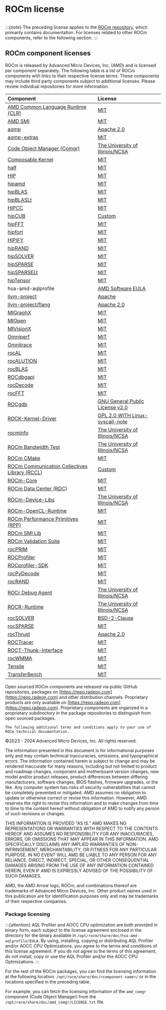 <head>
  <meta charset="UTF-8">
  <meta name="description" content="ROCm licensing terms">
  <meta name="keywords" content="license, licensing terms">
</head>

# ROCm license

```{include} ../../LICENSE
```

:::{note}
The preceding license applies to the [ROCm repository](https://github.com/ROCm/ROCm), which
primarily contains documentation. For licenses related to other ROCm components, refer to the
following section.
:::

## ROCm component licenses

ROCm is released by Advanced Micro Devices, Inc. (AMD) and is licensed per component separately.
The following table is a list of ROCm components with links to their respective license
terms. These components may include third party components subject to
additional licenses. Please review individual repositories for more information.

<!-- spellcheck-disable -->
| Component | License |
|:---------------------|:-------------------------|
| [AMD Common Language Runtime (CLR)](https://github.com/ROCm/clr) | [MIT](https://github.com/ROCm/clr/blob/develop/LICENCE) |
| [AMD SMI](https://github.com/ROCm/amdsmi) | [MIT](https://github.com/ROCm/amdsmi/blob/develop/LICENSE) |
| [aomp](https://github.com/ROCm/aomp/) | [Apache 2.0](https://github.com/ROCm/aomp/blob/aomp-dev/LICENSE) |
| [aomp-extras](https://github.com/ROCm/aomp-extras/) | [MIT](https://github.com/ROCm/aomp-extras/blob/aomp-dev/LICENSE) |
| [Code Object Manager (Comgr)](https://github.com/ROCm/llvm-project/tree/amd-staging/amd/comgr) | [The University of Illinois/NCSA](https://github.com/ROCm/llvm-project/blob/amd-staging/amd/comgr/LICENSE.txt) |
| [Composable Kernel](https://github.com/ROCm/composable_kernel) | [MIT](https://github.com/ROCm/composable_kernel/blob/develop/LICENSE) |
| [half](https://github.com/ROCm/half/) | [MIT](https://github.com/ROCm/half/blob/rocm/LICENSE.txt) |
| [HIP](https://github.com/ROCm/HIP/) | [MIT](https://github.com/ROCm/HIP/blob/develop/LICENSE.txt) |
| [hipamd](https://github.com/ROCm/clr/tree/develop/hipamd) | [MIT](https://github.com/ROCm/clr/blob/develop/hipamd/LICENSE.txt) |
| [hipBLAS](https://github.com/ROCm/hipBLAS/) | [MIT](https://github.com/ROCm/hipBLAS/blob/develop/LICENSE.md) |
| [hipBLASLt](https://github.com/ROCm/hipBLASLt/) | [MIT](https://github.com/ROCm/hipBLASLt/blob/develop/LICENSE.md) |
| [HIPCC](https://github.com/ROCm/llvm-project/tree/amd-staging/amd/hipcc) | [MIT](https://github.com/ROCm/llvm-project/blob/amd-staging/amd/hipcc/LICENSE.txt) |
| [hipCUB](https://github.com/ROCm/hipCUB/) | [Custom](https://github.com/ROCm/hipCUB/blob/develop/LICENSE.txt) |
| [hipFFT](https://github.com/ROCm/hipFFT/) | [MIT](https://github.com/ROCm/hipFFT/blob/develop/LICENSE.md) |
| [hipfort](https://github.com/ROCm/hipfort/) | [MIT](https://github.com/ROCm/hipfort/blob/develop/LICENSE) |
| [HIPIFY](https://github.com/ROCm/HIPIFY/) | [MIT](https://github.com/ROCm/HIPIFY/blob/amd-staging/LICENSE.txt) |
| [hipRAND](https://github.com/ROCm/hipRAND/) | [MIT](https://github.com/ROCm/hipRAND/blob/develop/LICENSE.txt) |
| [hipSOLVER](https://github.com/ROCm/hipSOLVER/) | [MIT](https://github.com/ROCm/hipSOLVER/blob/develop/LICENSE.md) |
| [hipSPARSE](https://github.com/ROCm/hipSPARSE/) | [MIT](https://github.com/ROCm/hipSPARSE/blob/develop/LICENSE.md) |
| [hipSPARSELt](https://github.com/ROCm/hipSPARSELt/) | [MIT](https://github.com/ROCm/hipSPARSELt/blob/develop/LICENSE.md) |
| [hipTensor](https://github.com/ROCm/hipTensor) | [MIT](https://github.com/ROCm/hipTensor/blob/develop/LICENSE) |
| hsa-amd-aqlprofile | [AMD Software EULA](https://www.amd.com/en/legal/eula/amd-software-eula.html) |
| [llvm-project](https://github.com/ROCm/llvm-project/) | [Apache](https://github.com/ROCm/llvm-project/blob/amd-staging/LICENSE.TXT) |
| [llvm-project/flang](https://github.com/ROCm/llvm-project/tree/amd-staging/flang) | [Apache 2.0](https://github.com/ROCm/llvm-project/blob/amd-staging/flang/LICENSE.TXT) |
| [MIGraphX](https://github.com/ROCm/AMDMIGraphX/) | [MIT](https://github.com/ROCm/AMDMIGraphX/blob/develop/LICENSE) |
| [MIOpen](https://github.com/ROCm/MIOpen/) | [MIT](https://github.com/ROCm/MIOpen/blob/develop/LICENSE.txt) |
| [MIVisionX](https://github.com/ROCm/MIVisionX/) | [MIT](https://github.com/ROCm/MIVisionX/blob/develop/LICENSE.txt) |
| [Omniperf](https://github.com/ROCm/omniperf) | [MIT](https://github.com/ROCm/omniperf/blob/main/LICENSE) |
| [Omnitrace](https://github.com/ROCm/omnitrace) | [MIT](https://github.com/ROCm/omnitrace/blob/main/LICENSE) |
| [rocAL](https://github.com/ROCm/rocAL) | [MIT](https://github.com/ROCm/rocAL/blob/develop/LICENSE.txt) |
| [rocALUTION](https://github.com/ROCm/rocALUTION/) | [MIT](https://github.com/ROCm/rocALUTION/blob/develop/LICENSE.md) |
| [rocBLAS](https://github.com/ROCm/rocBLAS/) | [MIT](https://github.com/ROCm/rocBLAS/blob/develop/LICENSE.md) |
| [ROCdbgapi](https://github.com/ROCm/ROCdbgapi/) | [MIT](https://github.com/ROCm/ROCdbgapi/blob/amd-staging/LICENSE.txt) |
| [rocDecode](https://github.com/ROCm/rocDecode) | [MIT](https://github.com/ROCm/rocDecode/blob/develop/LICENSE) |
| [rocFFT](https://github.com/ROCm/rocFFT/) | [MIT](https://github.com/ROCm/rocFFT/blob/develop/LICENSE.md) |
| [ROCgdb](https://github.com/ROCm/ROCgdb/) | [GNU General Public License v2.0](https://github.com/ROCm/ROCgdb/blob/amd-master/COPYING) |
| [ROCK-Kernel-Driver](https://github.com/ROCm/ROCK-Kernel-Driver/) | [GPL 2.0 WITH Linux-syscall-note](https://github.com/ROCm/ROCK-Kernel-Driver/blob/master/COPYING) |
| [rocminfo](https://github.com/ROCm/rocminfo/) | [The University of Illinois/NCSA](https://github.com/ROCm/rocminfo/blob/amd-staging/License.txt) |
| [ROCm Bandwidth Test](https://github.com/ROCm/rocm_bandwidth_test/) | [The University of Illinois/NCSA](https://github.com/ROCm/rocm_bandwidth_test/blob/master/LICENSE.txt) |
| [ROCm CMake](https://github.com/ROCm/rocm-cmake/) | [MIT](https://github.com/ROCm/rocm-cmake/blob/develop/LICENSE) |
| [ROCm Communication Collectives Library (RCCL)](https://github.com/ROCm/rccl/) | [Custom](https://github.com/ROCm/rccl/blob/develop/LICENSE.txt) |
| [ROCm-Core](https://github.com/ROCm/rocm-core) | [MIT](https://github.com/ROCm/rocm-core/blob/master/copyright) |
| [ROCm Data Center (RDC)](https://github.com/ROCm/rdc/) | [MIT](https://github.com/ROCm/rdc/blob/develop/LICENSE) |
| [ROCm-Device-Libs](https://github.com/ROCm/llvm-project/tree/amd-staging/amd/device-libs) | [The University of Illinois/NCSA](https://github.com/ROCm/llvm-project/blob/amd-staging/amd/device-libs/LICENSE.TXT) |
| [ROCm-OpenCL-Runtime](https://github.com/ROCm/clr/tree/develop/opencl) | [MIT](https://github.com/ROCm/clr/blob/develop/opencl/LICENSE.txt) |
| [ROCm Performance Primitives (RPP)](https://github.com/ROCm/rpp) | [MIT](https://github.com/ROCm/rpp/blob/develop/LICENSE) |
| [ROCm SMI Lib](https://github.com/ROCm/rocm_smi_lib/) | [MIT](https://github.com/ROCm/rocm_smi_lib/blob/develop/License.txt) |
| [ROCm Validation Suite](https://github.com/ROCm/ROCmValidationSuite/) | [MIT](https://github.com/ROCm/ROCmValidationSuite/blob/master/LICENSE) |
| [rocPRIM](https://github.com/ROCm/rocPRIM/) | [MIT](https://github.com/ROCm/rocPRIM/blob/develop/LICENSE.txt) |
| [ROCProfiler](https://github.com/ROCm/rocprofiler/) | [MIT](https://github.com/ROCm/rocprofiler/blob/amd-master/LICENSE) |
| [ROCprofiler-SDK](https://github.com/ROCm/rocprofiler-sdk) | [MIT](https://github.com/ROCm/rocprofiler-sdk/blob/amd-mainline/LICENSE) |
| [rocPyDecode](https://github.com/ROCm/rocPyDecode) | [MIT](https://github.com/ROCm/rocPyDecode/blob/develop/LICENSE) |
| [rocRAND](https://github.com/ROCm/rocRAND/) | [MIT](https://github.com/ROCm/rocRAND/blob/develop/LICENSE.txt) |
| [ROCr Debug Agent](https://github.com/ROCm/rocr_debug_agent/) | [The University of Illinois/NCSA](https://github.com/ROCm/rocr_debug_agent/blob/amd-staging/LICENSE.txt) |
| [ROCR-Runtime](https://github.com/ROCm/ROCR-Runtime/) | [The University of Illinois/NCSA](https://github.com/ROCm/ROCR-Runtime/blob/master/LICENSE.txt) |
| [rocSOLVER](https://github.com/ROCm/rocSOLVER/) | [BSD-2-Clause](https://github.com/ROCm/rocSOLVER/blob/develop/LICENSE.md) |
| [rocSPARSE](https://github.com/ROCm/rocSPARSE/) | [MIT](https://github.com/ROCm/rocSPARSE/blob/develop/LICENSE.md) |
| [rocThrust](https://github.com/ROCm/rocThrust/) | [Apache 2.0](https://github.com/ROCm/rocThrust/blob/develop/LICENSE) |
| [ROCTracer](https://github.com/ROCm/roctracer/) | [MIT](https://github.com/ROCm/roctracer/blob/amd-master/LICENSE) |
| [ROCT-Thunk-Interface](https://github.com/ROCm/ROCT-Thunk-Interface/) | [MIT](https://github.com/ROCm/ROCT-Thunk-Interface/blob/master/LICENSE.md) |
| [rocWMMA](https://github.com/ROCm/rocWMMA/) | [MIT](https://github.com/ROCm/rocWMMA/blob/develop/LICENSE.md) |
| [Tensile](https://github.com/ROCm/Tensile/) | [MIT](https://github.com/ROCm/Tensile/blob/develop/LICENSE.md) |
| [TransferBench](https://github.com/ROCm/TransferBench) | [MIT](https://github.com/ROCm/TransferBench/blob/develop/LICENSE.md) |

Open sourced ROCm components are released via public GitHub
repositories, packages on [https://repo.radeon.com](https://repo.radeon.com) and other distribution channels.
Proprietary products are only available on [https://repo.radeon.com](https://repo.radeon.com).
Proprietary components are organized in a proprietary subdirectory in the package
repositories to distinguish from open sourced packages.

```{note}
The following additional terms and conditions apply to your use of ROCm technical documentation.
```

©2023 - 2024 Advanced Micro Devices, Inc. All rights reserved.

The information presented in this document is for informational purposes only
and may contain technical inaccuracies, omissions, and typographical errors. The
information contained herein is subject to change and may be rendered inaccurate
for many reasons, including but not limited to product and roadmap changes,
component and motherboard version changes, new model and/or product releases,
product differences between differing manufacturers, software changes, BIOS
flashes, firmware upgrades, or the like. Any computer system has risks of
security vulnerabilities that cannot be completely prevented or mitigated. AMD
assumes no obligation to update or otherwise correct or revise this information.
However, AMD reserves the right to revise this information and to make changes
from time to time to the content hereof without obligation of AMD to notify any
person of such revisions or changes.

THIS INFORMATION IS PROVIDED “AS IS.” AMD MAKES NO REPRESENTATIONS OR WARRANTIES
WITH RESPECT TO THE CONTENTS HEREOF AND ASSUMES NO RESPONSIBILITY FOR ANY
INACCURACIES, ERRORS, OR OMISSIONS THAT MAY APPEAR IN THIS INFORMATION. AMD
SPECIFICALLY DISCLAIMS ANY IMPLIED WARRANTIES OF NON-INFRINGEMENT,
MERCHANTABILITY, OR FITNESS FOR ANY PARTICULAR PURPOSE. IN NO EVENT WILL AMD BE
LIABLE TO ANY PERSON FOR ANY RELIANCE, DIRECT, INDIRECT, SPECIAL, OR OTHER
CONSEQUENTIAL DAMAGES ARISING FROM THE USE OF ANY INFORMATION CONTAINED HEREIN,
EVEN IF AMD IS EXPRESSLY ADVISED OF THE POSSIBILITY OF SUCH DAMAGES.

AMD, the AMD Arrow logo, ROCm, and combinations thereof are trademarks of
Advanced Micro Devices, Inc. Other product names used in this publication are
for identification purposes only and may be trademarks of their respective
companies.

### Package licensing

:::{attention}
AQL Profiler and AOCC CPU optimization are both provided in binary form, each
subject to the license agreement enclosed in the directory for the binary available
in `/opt/rocm/share/doc/hsa-amd-aqlprofile/EULA`. By using, installing,
copying or distributing AQL Profiler and/or AOCC CPU Optimizations, you agree to
the terms and conditions of this license agreement. If you do not agree to the
terms of this agreement, do not install, copy or use the AQL Profiler and/or the
AOCC CPU Optimizations.
:::

For the rest of the ROCm packages, you can find the licensing information at the
following location: `/opt/rocm/share/doc/<component-name>/` or in the locations
specified in the preceding table.

For example, you can fetch the licensing information of the `amd_comgr`
component (Code Object Manager) from the `/opt/rocm/share/doc/amd_comgr/LICENSE.txt` file.
